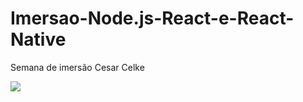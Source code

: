 # Imersao-Node.js-React-e-React-Native
Semana de imersão Cesar Celke

![](Site_React_Next/logo-site.png)
